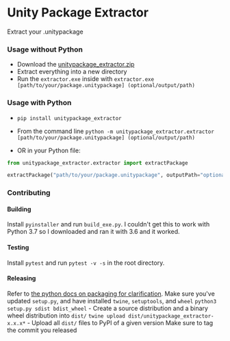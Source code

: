 # Unity Package Extractor

Extract your .unitypackage

### Usage without Python

* Download the [unitypackage_extractor.zip](https://github.com/Cobertos/unitypackage_extractor/raw/master/unitypackage_extractor.zip)
* Extract everything into a new directory
* Run the `extractor.exe` inside with `extractor.exe [path/to/your/package.unitypackage] (optional/output/path)`

### Usage with Python

* `pip install unitypackage_extractor`

* From the command line `python -m unitypackage_extractor.extractor [path/to/your/package.unitypackage] (optional/output/path)`

* OR in your Python file:
```python
from unitypackage_extractor.extractor import extractPackage

extractPackage("path/to/your/package.unitypackage", outputPath="optional/output/path")
```

### Contributing
#### Building
Install `pyinstaller` and run `build_exe.py`. I couldn't get this to work with Python 3.7 so I downloaded and ran it with 3.6 and it worked.

#### Testing
Install `pytest` and run `pytest -v -s` in the root directory.

#### Releasing
Refer to [the python docs on packaging for clarification](https://packaging.python.org/tutorials/packaging-projects/).
Make sure you've updated `setup.py`, and have installed `twine`, `setuptools`, and `wheel`
`python3 setup.py sdist bdist_wheel` - Create a source distribution and a binary wheel distribution into `dist/`
`twine upload dist/unitypackage_extractor-x.x.x*` - Upload all `dist/` files to PyPI of a given version
Make sure to tag the commit you released